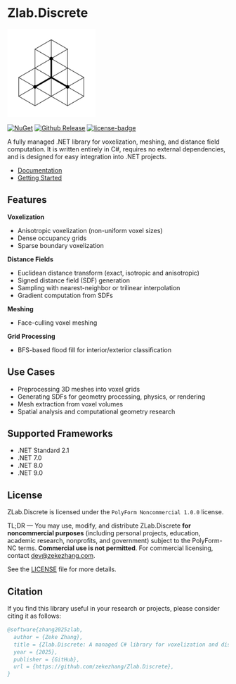 # Zlab.Discrete
<picture>
  <source media="(prefers-color-scheme: dark)" srcset="https://github.com/sean1832/ZLab.Discrete/blob/main/docs/icons/icon_dark_trans.png?raw=true">
  <source media="(prefers-color-scheme: light)" srcset="https://github.com/sean1832/ZLab.Discrete/blob/main/docs/icons/icon_light_trans.png?raw=true">
  <img alt="Icon" src="https://github.com/sean1832/ZLab.Discrete/blob/main/docs/icons/icon_light_trans.png?raw=true" width="200">
</picture>

[![NuGet](https://img.shields.io/nuget/v/ZLab.Discrete)](https://www.nuget.org/packages/ZLab.Discrete)
[![Github Release](https://img.shields.io/github/v/release/sean1832/ZLab.Discrete)](https://github.com/sean1832/ZLab.Discrete/releases/latest)
[![license-badge](https://img.shields.io/badge/License-PolyForm_Noncommercial_1.0.0-blue)](https://github.com/sean1832/ZLab.Discrete/blob/main/LICENSE.md)

A fully managed .NET library for voxelization, meshing, and distance field computation. It is written entirely in C#, requires no external dependencies, and is designed for easy integration into .NET projects.

- [Documentation](https://sean1832.github.io/ZLab.Discrete/)
- [Getting Started](https://sean1832.github.io/ZLab.Discrete/docs/getting-started.html)


## Features

**Voxelization**
  - Anisotropic voxelization (non-uniform voxel sizes)
  - Dense occupancy grids
  - Sparse boundary voxelization

**Distance Fields**
  - Euclidean distance transform (exact, isotropic and anisotropic)
  - Signed distance field (SDF) generation
  - Sampling with nearest-neighbor or trilinear interpolation
  - Gradient computation from SDFs

**Meshing**
  - Face-culling voxel meshing

**Grid Processing**
  - BFS-based flood fill for interior/exterior classification

## Use Cases
- Preprocessing 3D meshes into voxel grids
- Generating SDFs for geometry processing, physics, or rendering
- Mesh extraction from voxel volumes
- Spatial analysis and computational geometry research


## Supported Frameworks
- .NET Standard 2.1
- .NET 7.0
- .NET 8.0
- .NET 9.0


## License
ZLab.Discrete is licensed under the `PolyForm Noncommercial 1.0.0` license.

TL;DR — You may use, modify, and distribute ZLab.Discrete **for noncommercial purposes** 
(including personal projects, education, academic research, nonprofits, and government) 
subject to the PolyForm-NC terms. **Commercial use is not permitted**. 
For commercial licensing, contact [dev@zekezhang.com](mailto:dev@zekezhang.com).

See the [LICENSE](https://github.com/sean1832/ZLab.Discrete/blob/main/LICENSE.md) file for more details.

## Citation
If you find this library useful in your research or projects, please consider citing it as follows:

```bibtex
@software{zhang2025zlab,
  author = {Zeke Zhang},
  title = {Zlab.Discrete: A managed C# library for voxelization and distance fields},
  year = {2025},
  publisher = {GitHub},
  url = {https://github.com/zekezhang/Zlab.Discrete},
}
```